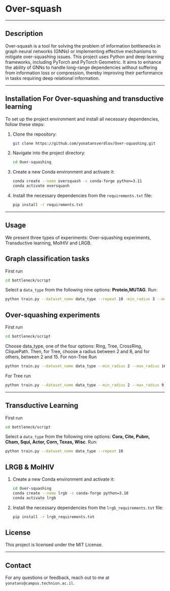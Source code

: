
# Over-squash

---

## Description

Over-squash is a tool for solving the problem of information bottlenecks in graph neural networks (GNNs) or implementing effective mechanisms to mitigate over-squashing issues. This project uses Python and deep learning frameworks, including PyTorch and PyTorch Geometric. It aims to enhance the ability of GNNs to handle long-range dependencies without suffering from information loss or compression, thereby improving their performance in tasks requiring deep relational information.

---

## Installation For Over-squashing and transductive learning

To set up the project environment and install all necessary dependencies, follow these steps:

1. Clone the repository:
   ```bash
   git clone https://github.com/yonatansverdlov/Over-squashing.git
   ```

2. Navigate into the project directory:
   ```bash
   cd Over-squashing
   ```

3. Create a new Conda environment and activate it:
   ```bash
   conda create --name oversquash -c conda-forge python=3.11
   conda activate oversquash
   ```

4. Install the necessary dependencies from the `requirements.txt` file:
   ```bash
   pip install -r requirements.txt
   ```
---

## Usage

We present three types of experiments: Over-squashing experiments, Transductive learning, MolHIV and LRGB.
## Graph classification tasks
First run
   ```bash
   cd bottleneck/script
   ```
Select a `data_type` from the following nine options: **Protein,MUTAG**.
Run:
   ```bash
   python train.py --dataset_name data_type --repeat 10 -min_radius 3 --max_radius 4
   ```
## Over-squashing experiments
First run
   ```bash
   cd bottleneck/script
   ```
Choose data_type, one of the four options: Ring, Tree, CrossRing, CliquePath. 
Then, for Tree, choose a radius between 2 and 8, and for others, between 2 and 15.
For non-Tree
Run
   ```bash
   python train.py --dataset_name data_type --min_radius 2 --max_radius 16
   ```
For Tree run
   ```bash
   python train.py --dataset_name data_type --min_radius 2 --max_radius 9
   ```
---
## Transductive Learning
First run
   ```bash
   cd bottleneck/script
   ```
Select a `data_type` from the following nine options: **Cora, Cite, Pubm, Cham, Squi, Actor, Corn, Texas, Wisc**.
Run:
   ```bash
   python train.py --dataset_name data_type --repeat 10 
   ```
## LRGB & MolHIV
1. Create a new Conda environment and activate it:
   ```bash
   cd Over-squashing
   conda create --name lrgb -c conda-forge python=3.10
   conda activate lrgb
   ```
2. Install the necessary dependencies from the `lrgb_requirements.txt` file:
   ```bash
   pip install -r lrgb_requirements.txt
   ```
## License

This project is licensed under the MIT License.

---

## Contact

For any questions or feedback, reach out to me at `yonatans@campus.technion.ac.il`.
